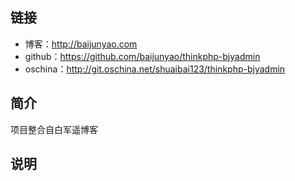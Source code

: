 <!-- [创建 QQ 群及捐赠渠道](https://baijunyao.com/article/124)   -->

## 链接
- 博客：http://baijunyao.com   
- github：https://github.com/baijunyao/thinkphp-bjyadmin   
- oschina：http://git.oschina.net/shuaibai123/thinkphp-bjyadmin   

## 简介
项目整合自白军遥博客

## 说明


